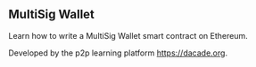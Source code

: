 ## MultiSig Wallet

Learn how to write a MultiSig Wallet smart contract on Ethereum.

Developed by the p2p learning platform https://dacade.org.
